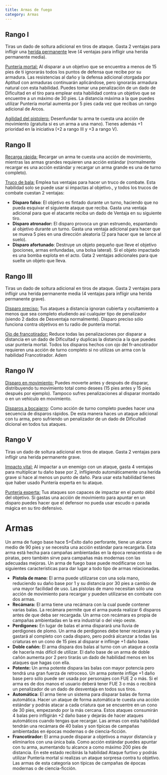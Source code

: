 ```yaml
---
title: Armas de fuego
category: Armas
---
```


## Rango I

Tiras un dado de soltura adicional en tiros de ataque. Gasta 2 ventajas para infligir una [herida permanente](http://raldamain.com/rules/Heridas%20permanentes.html) leve (4 ventajas para infligir una herida permanente media).

<u>Puntería mortal:</u> Al disparar a un objetivo que se encuentra a menos de 15 pies de ti ignorarás todos los puntos de defensa que recibe por su armadura. Las resistencias al daño y la defensa adicional otorgada por Aptitud con armaduras continuarán aplicándose, pero ignorarás armadura natural con esta habilidad. Puedes tomar una penalización de un dado de Dificultad en el tiro para emplear esta habilidad contra un objetivo que se encuentre a un máximo de 30 pies. La distancia máxima a la que puedes utilizar Puntería mortal aumenta por 5 pies cada vez que recibas un rango adicional de Arcos.

<u>Agilidad del pistolero:</u> Desenfundar tu arma te cuesta una acción de movimiento (gratuita si es un arma a una mano). Tienes además +1 prioridad en la iniciativa (+2 a rango III y +3 a rango V). 

## Rango II

<u>Recarga rápida:</u> Recargar un arma te cuesta una acción de movimiento, mientras las armas grandes requieren una acción estándar (normalmente recargar es una acción estándar y recargar un arma grande es una de turno completo).

<u>Truco de bala:</u> Emplea tus ventajas para hacer un truco de combate. Esta habilidad solo se puede usar si impactas al objetivo., y todos los trucos de combate cuestan 2 ventajas: 

- **Disparo falso**: El objetivo es fintado durante un turno, haciendo que no pueda esquivar el siguiente ataque que reciba. Gasta una ventaja adicional para que el atacante reciba un dado de Ventaja en su siguiente tiro.
- **Disparo atronador:** El disparo provoca un gran estruendo, espantando al objetivo durante un turno. Gasta una ventaja adicional para hacer que se mueva 5 pies en una dirección aleatoria (2 para hacer que se lance al suelo).
- **Disparo afortunado**: Destruye un objeto pequeño que lleve el objetivo (pociones, armas enfundadas, una bolsa lateral). Si el objeto impactado es una bomba explota en el acto. Gata 2 ventajas adicionales para que suelte un objeto que lleva.

## Rango III

Tiras un dado de soltura adicional en tiros de ataque. Gasta 2 ventajas para infligir una herida permanente media (4 ventajas para infligir una herida permanente grave).

<u>Disparo preciso:</u> Tus ataques a distancia ignoran cubierta y ocultamiento a menos que sea completo eludiendo así cualquier tipo de penalizador (siendo 2 dados de Desventaja normalmente). Disparo preciso sólo funciona contra objetivos en tu radio de puntería mortal.

<u>Ojo de francotirador:</u> Reduce todas las penalizaciones por disparar a distancia en un dado de Dificultad y duplicas la distancia a la que puedes usar puntería mortal. Todos los disparos hechos con ojo del fr-ancotirador requieren una acción de turno completo si no utilizas un arma con la habilidad Francotirador. Adem

## Rango IV

<u>Disparo en movimiento:</u> Puedes moverte antes y después de disparar, distribuyendo tu movimiento total como desees (15 pies antes y 15 pies después por ejemplo). Tampoco sufres penalizaciones al disparar montado o en un vehículo en movimiento.

<u>Disparos a bocajarro</u>: Como acción de turno completo puedes hacer una secuencia de disparos rápidos. De esta manera haces un ataque adicional con tu arma, pero sufriendo un penalizador de un dado de Dificultad dicional en todos tus ataques.

## Rango V

Tiras un dado de soltura adicional en tiros de ataque. Gasta 2 ventajas para infligir una herida permanente grave.

<u>Impacto vital:</u> Al impactar a un enemigo con un ataque, gasta 4 ventajas para multiplicar tu daño base por 2, infligiendo automáticamente una herida grave si hace al menos un punto de daño. Para usar esta habilidad tienes que haber usado Puntería experta en tu ataque.

<u>Puntería experta:</u> Tus ataques son capaces de impactar en el punto débil del objetivo. Si gastas una acción de movimiento para apuntar en un disparo puedes hacer que el defensor no pueda usar escudo o parada mágica en su tiro defensivo.

# Armas

Un arma de fuego base hace 5+Éxito daño perforante, tiene un alcance medio de 90 pies y se necesita una acción estándar para recargarla. Esta arma está hecha para campañas ambientadas en la época renacentista o de piratas, pero también sirve para campañas más modernas con las adecuadas mejoras. Un arma de fuego base puede modificarse con las siguientes características para dar lugar a todo tipo de armas relacionadas.

- **Pistola de mano:** El arma puede utilizarse con una sola mano, reduciendo su daño base por 1 y su distancia por 30 pies a cambio de una mayor facilidad de uso. Las pistolas de mano necesitan sólo una acción de movimiento para recargar y pueden utilizarse en combate con dos armas.
- **Recámara:** El arma tiene una recámara con la cual puede contener varias balas. La recámara permite que el arma pueda realizar 6 disparos antes de que deba ser recargada. Un arma con recámara es propia de campañas ambientadas en la era industrial o del viejo oeste. 
- **Perdigones:** En lugar de balas el arma disparará una lluvia de perdigones de plomo. Un arma de perdigones debe tener recámara y la gastará al completo con cada disparo, pero podrá alcanzar a todas las criaturas en un cono de 15 pies al disparar e inflinge +1 daño base. 
- **Doble cañón:** El arma dispara dos balas al turno con un ataque a costa de hacerla más difícil de utilizar. El daño base de un arma de doble cañón aumenta por 2 pero tirarás un dado de habilidad menos en los ataques que hagas con ella.
- **Potente:** Un arma potente dispara las balas con mayor potencia pero tendrá una gran fuerza de retroceso. Un arma potente inflige +1 daño base pero sólo puede ser usada por personajes con FUE 2 o más. Si el arma es de dos manos el usuario deberá tener FUE 3 o más o recibirá un penalizador de un dado de desventaja en todos sus tiros.
- **Automática:** El arma tiene un sistema para disparar balas de forma automática. Hacer un ataque de forma automática te cuesta una acción estándar y podrás atacar a cada criatura que se encuentre en un cono de 30 pies, empezando por la más cercana. Estos ataques consumirán 4 balas pero infligirán +2 daño base y dejarás de hacer ataques automáticos cuando tengas que recargar. Las armas con esta habilidad tendrán una recámara de 40 balas y son típicas de campañas ambientadas en épocas modernas o de ciencia-ficción.
- **Francotirador:** El arma puede disparar a objetivos a mayor distancia y eliminarlos con una única bala. Como acción estándar puedes apuntar con tu arma, aumentando tu alcance a como máximo 200 pies de distancia. En este estado recibirás la habilidad Ataque furtivo y podrás utilizar Puntería mortal si realizas un ataque sorpresa contra tu objetivo. Las armas de esta categoría son típicas de campañas de épocas modernas o de ciencia-ficción.

